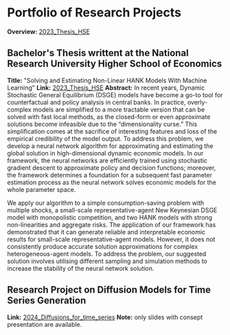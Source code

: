 # Portfolio of Research Projects 

**Overview:**
[2023_Thesis_HSE](https://github.com/tssorokina/portfolio/tree/main/2023_Thesis_HSE)

## Bachelor's Thesis writtent at the National Research University Higher School of Economics

**Title:** "Solving and Estimating Non-Linear HANK Models With Machine Learning"
**Link:** [2023_Thesis_HSE](https://github.com/tssorokina/portfolio/tree/main/2023_Thesis_HSE)
**Abstract:** In recent years, Dynamic Stochastic General Equilibrium (DSGE) models have become a go-to tool for counterfactual and policy analysis in central banks. In practice, overly-complex models are simplified to a more tractable version that can be solved with fast local methods, as the closed-form or even approximate solutions become infeasible due to the “dimensionality curse.” This simplification comes at the sacrifice of interesting features and loss of the empirical credibility of the model output. To address this problem, we develop a neural network algorithm for approximating and estimating the global solution in high-dimensional dynamic economic models. In our framework, the neural networks are efficiently trained using stochastic gradient descent to approximate policy and decision functions; moreover, the framework determines a foundation for a subsequent fast parameter estimation process as the neural network solves economic models for the whole parameter space.

We apply our algorithm to a simple consumption-saving problem with multiple shocks, a small-scale representative-agent New Keynesian DSGE model with monopolistic competition, and two HANK models with strong non-linearities and aggregate risks. The application of our framework has demonstrated that it can generate reliable and interpretable economic results for small-scale representative-agent models. However, it does not consistently produce accurate solution approximations for complex heterogeneous-agent models. To address the problem, our suggested solution involves utilising different sampling and simulation methods to increase the stability of the neural network solution.

## Research Project on Diffusion Models for Time Series Generation

**Link:** [2024_Diffusions_for_time_series](https://github.com/tssorokina/portfolio/tree/main/2024_Diffusions_for_time_series)
**Note:** only slides with consept presentation are available.
